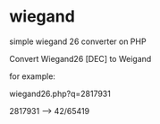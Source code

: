 # wiegand
simple wiegand 26 converter on PHP

Convert Wiegand26 [DEC] to Weigand

for example:

wiegand26.php?q=2817931

2817931 --> 42/65419
